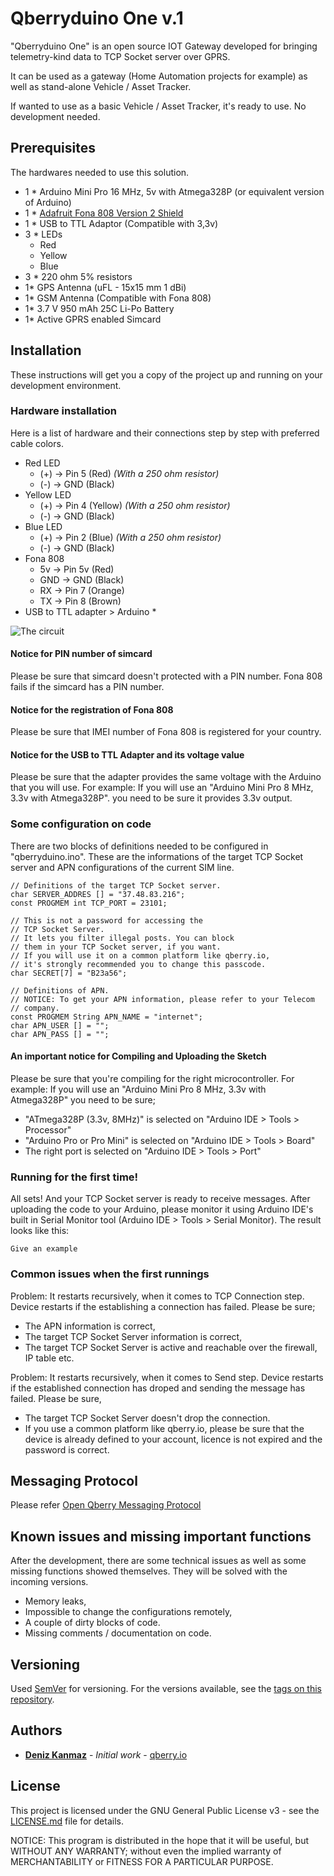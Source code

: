 # Qberryduino One v.1

"Qberryduino One" is an open source IOT Gateway developed for bringing telemetry-kind data to TCP Socket server over GPRS. 

It can be used as a gateway (Home Automation projects for example) as well as stand-alone Vehicle / Asset Tracker.

If wanted to use as a basic Vehicle / Asset Tracker, it's ready to use. No development needed.

## Prerequisites
The hardwares needed to use this solution.
* 1 * Arduino Mini Pro 16 MHz, 5v with Atmega328P (or equivalent version of Arduino)
* 1 * [Adafruit Fona 808 Version 2 Shield](https://www.adafruit.com/product/2636)
* 1 * USB to TTL Adaptor (Compatible with 3,3v)
* 3 * LEDs
	* Red
	* Yellow
	* Blue
* 3 * 220 ohm 5% resistors
* 1* GPS Antenna (uFL - 15x15 mm 1 dBi)
* 1* GSM Antenna (Compatible with Fona 808)
* 1* 3.7 V 950 mAh 25C Li-Po Battery
* 1* Active GPRS enabled Simcard

## Installation

These instructions will get you a copy of the project up and running on your development environment.

### Hardware installation

Here is a list of hardware and their connections step by step with preferred cable colors.
*	Red LED
	* (+) → Pin 5 (Red)  _(With a 250 ohm resistor)_
	* (-) → GND (Black)
*	Yellow LED
	*	(+) → Pin 4 (Yellow)  _(With a 250 ohm resistor)_
	*	(-) → GND (Black)
*	Blue LED
	*	(+) → Pin 2 (Blue)  _(With a 250 ohm resistor)_
	*	(-) → GND (Black)
*	Fona 808
	*	5v -> Pin 5v (Red)
	*	GND -> GND (Black)
	*	RX -> Pin 7 (Orange)
	*	TX -> Pin 8 (Brown)
*	USB to TTL adapter > Arduino
	*	

![The circuit](https://drive.google.com/open?id=1hjsikDnhzzOBHAQsJnRK1CbnFRkeTqpp)

#### Notice for PIN number of simcard
Please be sure that simcard doesn't protected with a PIN number. Fona 808 fails if the simcard has a PIN number.

#### Notice for the registration of Fona 808
Please be sure that IMEI number of Fona 808 is registered for your country.

#### Notice for the USB to TTL Adapter and its voltage value
Please be sure that the adapter provides the same voltage with the Arduino that you will use.
For example: If you will use an "Arduino Mini Pro 8 MHz, 3.3v with Atmega328P". you need to be sure it provides 3.3v output.

### Some configuration on code
There are two blocks of definitions needed to be configured in "qberryduino.ino". These are the informations of the target TCP Socket server and APN configurations of the current SIM line.
```
// Definitions of the target TCP Socket server.
char SERVER_ADDRES [] = "37.48.83.216";
const PROGMEM int TCP_PORT = 23101;

// This is not a password for accessing the
// TCP Socket Server.
// It lets you filter illegal posts. You can block
// them in your TCP Socket server, if you want.
// If you will use it on a common platform like qberry.io,
// it's strongly recommended you to change this passcode.
char SECRET[7] = "B23a56";
```
```
// Definitions of APN.
// NOTICE: To get your APN information, please refer to your Telecom
// company.
const PROGMEM String APN_NAME = "internet";
char APN_USER [] = "";
char APN_PASS [] = "";
```
#### An important notice for Compiling and Uploading the Sketch
Please be sure that you're compiling for the right microcontroller.
For example: If you will use an "Arduino Mini Pro 8 MHz, 3.3v with Atmega328P" you need to be sure;
* "ATmega328P (3.3v, 8MHz)" is selected on "Arduino IDE > Tools > Processor"
* "Arduino Pro or Pro Mini" is selected on "Arduino IDE > Tools > Board"
* The right port is selected on "Arduino IDE > Tools > Port"



### Running for the first time!

All sets! And your TCP Socket server is ready to receive messages.
After uploading the code to your Arduino, please monitor it using Arduino IDE's built in Serial Monitor tool (Arduino IDE > Tools > Serial Monitor). The result looks like this:
```
Give an example
```


### Common issues when the first runnings
Problem: It restarts recursively, when it comes to TCP Connection step.
Device restarts if the establishing a connection has failed. Please be sure;
* The APN information is correct,
* The target TCP Socket Server information is correct,
* The target TCP Socket Server is active and reachable over the firewall, IP table etc.

Problem: It restarts recursively, when it comes to Send step.
Device restarts if the established connection has droped and sending the message has failed. Please be sure,
* The target TCP Socket Server doesn't drop the connection.
* If you use a common platform like qberry.io, please be sure that the device is already defined to your account, licence is not expired and the password is correct. 

## Messaging Protocol
Please refer [Open Qberry Messaging Protocol]()

## Known issues and missing important functions
After the development, there are some technical issues as well as some missing functions showed themselves. They will be solved with the incoming versions.

* Memory leaks,
* Impossible to change the configurations remotely,
* A couple of dirty blocks of code.
* Missing comments / documentation on code.

## Versioning

Used [SemVer](http://semver.org/) for versioning. For the versions available, see the [tags on this repository](https://github.com/denizkanmaz/qberryduino-gateway-one/tags). 

## Authors

* **[Deniz Kanmaz](https://github.com/denizkanmaz)** - *Initial work* - [qberry.io](https://qberry.io)

## License

This project is licensed under the GNU General Public License v3 - see the [LICENSE.md](LICENSE.md) file for details.

NOTICE: This program is distributed in the hope that it will be useful, but WITHOUT ANY WARRANTY; without even the implied warranty of MERCHANTABILITY or FITNESS FOR A PARTICULAR PURPOSE.
